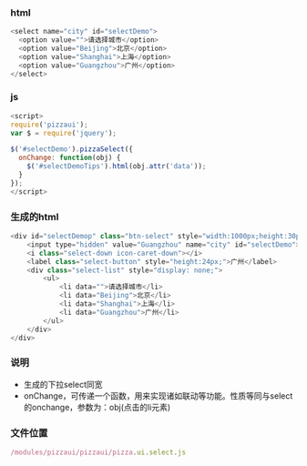### html
```js
<select name="city" id="selectDemo">
  <option value="">请选择城市</option>
  <option value="Beijing">北京</option>
  <option value="Shanghai">上海</option>
  <option value="Guangzhou">广州</option>
</select>

```
### js
```js
<script>
require('pizzaui');
var $ = require('jquery');

$('#selectDemo').pizzaSelect({
  onChange: function(obj) {
    $('#selectDemoTips').html(obj.attr('data'));
  }
});
</script>
```

### 生成的html
```js
<div id="selectDemop" class="btn-select" style="width:1000px;height:30px" tabindex="0">
	<input type="hidden" value="Guangzhou" name="city" id="selectDemo">
	<i class="select-down icon-caret-down"></i>
	<label class="select-button" style="height:24px;">广州</label>
	<div class="select-list" style="display: none;">
		<ul>
			<li data="">请选择城市</li>
			<li data="Beijing">北京</li>
			<li data="Shanghai">上海</li>
			<li data="Guangzhou">广州</li>
		</ul>
	</div>
</div>
```
### 说明

* 生成的下拉select同宽
* onChange，可传递一个函数，用来实现诸如联动等功能。性质等同与select的onchange，参数为：obj(点击的li元素)

### 文件位置
```js
/modules/pizzaui/pizzaui/pizza.ui.select.js
```
